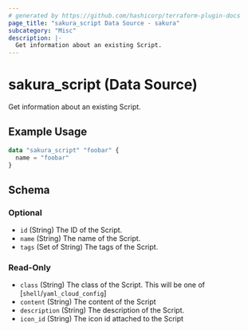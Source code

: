 ```yaml
---
# generated by https://github.com/hashicorp/terraform-plugin-docs
page_title: "sakura_script Data Source - sakura"
subcategory: "Misc"
description: |-
  Get information about an existing Script.
---
```


# sakura_script (Data Source)

Get information about an existing Script.

## Example Usage

```terraform
data "sakura_script" "foobar" {
  name = "foobar"
}
```

<!-- schema generated by tfplugindocs -->
## Schema

### Optional

- `id` (String) The ID of the Script.
- `name` (String) The name of the Script.
- `tags` (Set of String) The tags of the Script.

### Read-Only

- `class` (String) The class of the Script. This will be one of [`shell`/`yaml_cloud_config`]
- `content` (String) The content of the Script
- `description` (String) The description of the Script.
- `icon_id` (String) The icon id attached to the Script
